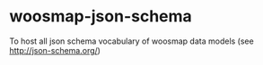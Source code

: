 # woosmap-json-schema
To host all json schema vocabulary of woosmap data models (see http://json-schema.org/)
